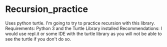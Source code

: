 # Recursion_practice
Uses python turtle. I'm going to try to practice recursion with this library.
Requirements: Python 3 and the Turtle Library installed
Recommendations: I would use repl.it or some IDE with the turtle library as you will not be able to see the turtle if you don't do so. 
